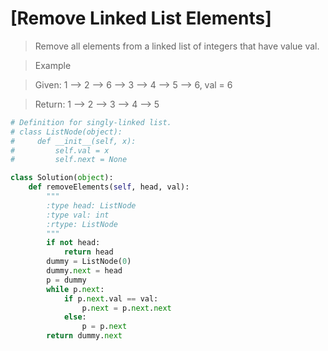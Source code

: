 # [Remove Linked List Elements]

> Remove all elements from a linked list of integers that have value val.

> Example

> Given: 1 --> 2 --> 6 --> 3 --> 4 --> 5 --> 6, val = 6

> Return: 1 --> 2 --> 3 --> 4 --> 5

```Python
# Definition for singly-linked list.
# class ListNode(object):
#     def __init__(self, x):
#         self.val = x
#         self.next = None

class Solution(object):
    def removeElements(self, head, val):
        """
        :type head: ListNode
        :type val: int
        :rtype: ListNode
        """
        if not head:
            return head
        dummy = ListNode(0)
        dummy.next = head
        p = dummy
        while p.next:
            if p.next.val == val:
                p.next = p.next.next
            else:
                p = p.next
        return dummy.next
```
